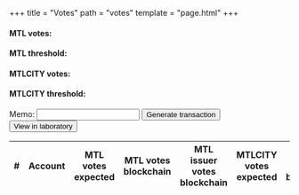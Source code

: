 +++
title = "Votes"
path = "votes"
template = "page.html"
+++
<script src="../js/global.js" defer></script>
<script src="../js/shareholders.js" defer></script>
<script src="../js/votes.js" defer></script>

<h4>MTL votes: <span id="mtl_votes_total"></span></h4>
<h4>MTL threshold: <span id="mtl_votes_threshold"></span></h4>
<h4>MTLCITY votes: <span id="mtl_city_votes_total"></span></h4>
<h4>MTLCITY threshold: <span id="mtl_city_votes_threshold"></span></h4>

<label for="votes-memo">Memo: </label>
<input type="text" id="votes-memo" name="votes-memo"/>
<button id="dividend-gen" class="btn success">Generate transaction</button>
<button id="view-laboratory" class="btn success">View in laboratory</button>

<div id="tx-error"></div>
<div id="votes-tx"></div>

<table id="votes-table" class="display">
  <thead>
    <tr>
      <th>#</th>
      <th>Account</th>
      <th>MTL votes expected</th>
      <th>MTL votes blockchain</th>
      <th>MTL issuer votes blockchain</th>
      <th>MTLCITY votes expected</th>
      <th>MTLCITY votes blockchain</th>
    </tr>
  </thead>
  <tbody>

  </tbody>
</table>

<script>
  window.onload = function(){ drawVotes(); };
</script>
